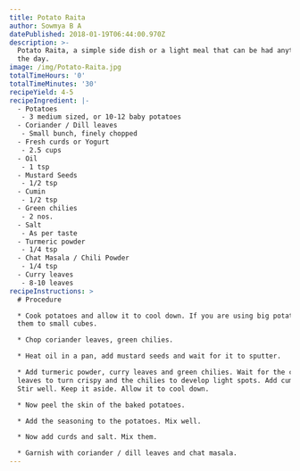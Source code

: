 ```yaml
---
title: Potato Raita
author: Sowmya B A
datePublished: 2018-01-19T06:44:00.970Z
description: >-
  Potato Raita, a simple side dish or a light meal that can be had anytime of
  the day.
image: /img/Potato-Raita.jpg
totalTimeHours: '0'
totalTimeMinutes: '30'
recipeYield: 4-5
recipeIngredient: |-
  - Potatoes
   - 3 medium sized, or 10-12 baby potatoes
  - Coriander / Dill leaves
   - Small bunch, finely chopped
  - Fresh curds or Yogurt  
   - 2.5 cups
  - Oil
   - 1 tsp
  - Mustard Seeds
   - 1/2 tsp
  - Cumin
   - 1/2 tsp
  - Green chilies
   - 2 nos. 
  - Salt
   - As per taste
  - Turmeric powder
   - 1/4 tsp
  - Chat Masala / Chili Powder
   - 1/4 tsp
  - Curry leaves
   - 8-10 leaves
recipeInstructions: >
  # Procedure

  * Cook potatoes and allow it to cool down. If you are using big potatoes, cut
  them to small cubes.

  * Chop coriander leaves, green chilies.

  * Heat oil in a pan, add mustard seeds and wait for it to sputter.

  * Add turmeric powder, curry leaves and green chilies. Wait for the curry
  leaves to turn crispy and the chilies to develop light spots. Add cumin seeds.
  Stir well. Keep it aside. Allow it to cool down.

  * Now peel the skin of the baked potatoes. 

  * Add the seasoning to the potatoes. Mix well.

  * Now add curds and salt. Mix them.

  * Garnish with coriander / dill leaves and chat masala.
---
```



